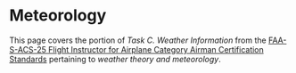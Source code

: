 # Meteorology

This page covers the portion of *Task C. Weather Information* from the [FAA-S-ACS-25 Flight Instructor for Airplane Category Airman Certification Standards](https://www.faa.gov/training_testing/testing/acs/cfi_airplane_acs_25.pdf) pertaining to *weather theory and meteorology*.

<!--@include: ./docs/src/includes/weather/meteorology.md-->
<!--@include: ./docs/src/includes/weather/weather-references.md | shift:1-->
